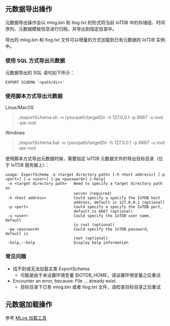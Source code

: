 <!--

    Licensed to the Apache Software Foundation (ASF) under one
    or more contributor license agreements.  See the NOTICE file
    distributed with this work for additional information
    regarding copyright ownership.  The ASF licenses this file
    to you under the Apache License, Version 2.0 (the
    "License"); you may not use this file except in compliance
    with the License.  You may obtain a copy of the License at
    
        http://www.apache.org/licenses/LICENSE-2.0
    
    Unless required by applicable law or agreed to in writing,
    software distributed under the License is distributed on an
    "AS IS" BASIS, WITHOUT WARRANTIES OR CONDITIONS OF ANY
    KIND, either express or implied.  See the License for the
    specific language governing permissions and limitations
    under the License.

-->

## 元数据导出操作

元数据导出操作会以 mlog.bin 和 tlog.txt 的形式将当前 IoTDB 中的存储组、时间序列、元数据模板信息进行归档，并导出到指定目录中。

导出的 mlog.bin 和 tlog.txt 文件可以增量的方式加载到已有元数据的 IoTDB 实例中。

### 使用 SQL 方式导出元数据

元数据导出的 SQL 语句如下所示：
```
EXPORT SCHEMA '<path/dir>' 
```

### 使用脚本方式导出元数据

Linux/MacOS

> ./exportSchema.sh -o /yourpath/targetDir -h 127.0.0.1 -p 6667 -u root -pw root

Windows

> ./exportSchema.bat -o /yourpath/targetDir -h 127.0.0.1 -p 6667 -u root -pw root

使用脚本方式导出元数据时候，需要指定 IoTDB 元数据文件的导出目标目录（位于 IoTDB 服务器上）：
```
usage: ExportSchema -o <target directory path> [-h <host address>] [-p <port>] [-u <user>] [-pw <password>] [-help]
 -o <target directory path>   Need to specify a target directory path on
                              server（required)
 -h <host address>            Could specify a specify the IoTDB host
                              address, default is 127.0.0.1 (optional)
 -p <port>                    Could specify a specify the IoTDB port,
                              default is 6667 (optional)
 -u <user>                    Could specify the IoTDB user name, default
                              is root (optional)
 -pw <password>               Could specify the IoTDB password, default is
                              root (optional)
 -help,--help                 Display help information
```

### 常见问题

* 找不到或无法加载主类 ExportSchema
    * 可能是由于未设置环境变量 $IOTDB_HOME，请设置环境变量之后重试
* Encounter an error, because: File ... already exist.
    * 目标目录下已有 mlog.bin 或者 tlog.txt 文件，请检查目标目录之后重试

## 元数据加载操作

参考 [MLog 加载工具](https://iotdb.apache.org/zh/UserGuide/V0.13.x/Maintenance-Tools/MLogLoad-Tool.html)


